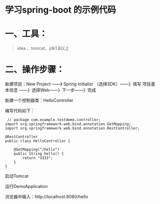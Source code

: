 # 学习spring-boot 的示例代码

# 一、工具：
> idea 、tomcat、jdk1.8以上

# 二、操作步骤：

新建项目：New Project ——》 Spring Initializr （选择SDK）——》填写 项目基本信息 ——》选择Web——》下一步——》完成


新建一个控制器类：HelloController

编写代码如下：
	
	 // package com.example.testdemo.controller;
	import org.springframework.web.bind.annotation.GetMapping;
	import org.springframework.web.bind.annotation.RestController;
	
	@RestController
	public class HelloController {
	
	    @GetMapping("/hello")
	    public String hello() {
	        return "3333";
	    }
	}


启动Tomcat

运行DemoApplication

浏览器中输入：http://localhost:8080/hello